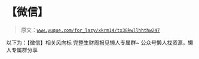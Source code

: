 # 【微信】

> 原文：[`www.yuque.com/for_lazy/xkrm14/tx38kwllhhthw247`](https://www.yuque.com/for_lazy/xkrm14/tx38kwllhhthw247)

<ne-p id="u637bd7f0" data-lake-id="u637bd7f0"><ne-text id="udfb4930c">以下为：【微信】相关风向标</ne-text></ne-p> <ne-p id="u85110df2" data-lake-id="u85110df2"><ne-text id="ua57d4c29">完整生财周报见懒人专属群~</ne-text></ne-p> <ne-p id="ua91118e3" data-lake-id="ua91118e3"><ne-text id="u4c58a648">公众号懒人找资源，懒人专属群分享</ne-text></ne-p>